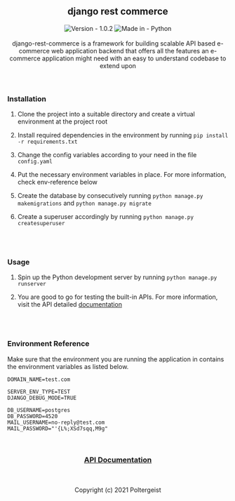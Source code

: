 <section align="center">
    <div align="center">
        <h1>django rest commerce</h1>
        <div align="center">
            <img src="https://img.shields.io/badge/VERSION-1.0.2-%2340B681" alt="Version - 1.0.2"> 
            <img src="https://img.shields.io/badge/MADE%20IN-PYTHON-yellow" alt="Made in - Python"> 
        </div>
    </div>
</section>

<br>

<div align="center">
    django-rest-commerce is a framework for building scalable API based e-commerce web application backend that offers all the features an e-commerce application might need with an easy to understand codebase to extend upon
</div>

<br>
<br>

### Installation

1. Clone the project into a suitable directory and create a virtual environment at the project root

2. Install required dependencies in the environment by running `pip install -r requirements.txt`

3. Change the config variables according to your need in the file `config.yaml`

4. Put the necessary environment variables in place. For more information, check env-reference below

5. Create the database by consecutively running `python manage.py makemigrations` and `python manage.py migrate`

6. Create a superuser accordingly by running `python manage.py createsuperuser`

<br>
<br>

### Usage

1. Spin up the Python development server by running `python manage.py runserver`

2. You are good to go for testing the built-in APIs. For more information, visit the API detailed <a href="http://bit.ly/drc-api">documentation</a>

<br>
<br>

### Environment Reference

Make sure that the environment you are running the application in contains the environment variables as listed below.

```text
DOMAIN_NAME=test.com

SERVER_ENV_TYPE=TEST
DJANGO_DEBUG_MODE=TRUE

DB_USERNAME=postgres
DB_PASSWORD=4520
MAIL_USERNAME=no-reply@test.com
MAIL_PASSWORD="'{L%;XSd7sqq,M9g"
```

<br>

<section align="center">
    <h3><a href="http://bit.ly/drc-api">API Documentation</a></h3>
</section>

<br>
<br>

<div align="center">
    Copyright (c) 2021 Poltergeist
</div>

<br>
<br>